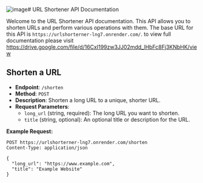 ![image](https://github.com/SaurabhVishwakarma826/UrlShortner/assets/100016387/4191aef0-c3d5-4f71-bdb2-26f6bbbed634)# URL Shortener API Documentation

Welcome to the URL Shortener API documentation. This API allows you to shorten URLs and perform various operations with them. The base URL for this API is `https://urlshorterner-lng7.onrender.com/`.
to view full documentation please visit https://drive.google.com/file/d/16CxI199zw3JJ02mdd_lHbFc8Fj3KNbHK/view

## Shorten a URL
- **Endpoint**: `/shorten`
- **Method**: `POST`
- **Description**: Shorten a long URL to a unique, shorter URL.
- **Request Parameters**:
  - `long_url` (string, required): The long URL you want to shorten.
  - `title` (string, optional): An optional title or description for the URL.

**Example Request:**
```http
POST https://urlshorterner-lng7.onrender.com/shorten
Content-Type: application/json

{
  "long_url": "https://www.example.com",
  "title": "Example Website"
}


